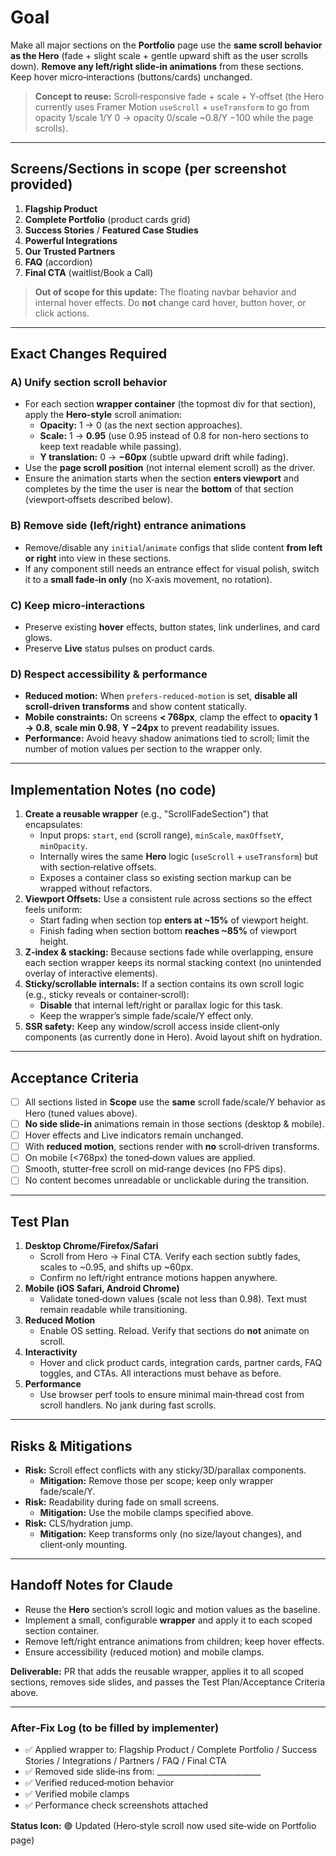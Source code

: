 # Goal
Make all major sections on the **Portfolio** page use the **same scroll behavior as the Hero** (fade + slight scale + gentle upward shift as the user scrolls down). **Remove any left/right slide-in animations** from these sections. Keep hover micro‑interactions (buttons/cards) unchanged.

> **Concept to reuse:** Scroll‑responsive fade + scale + Y‑offset (the Hero currently uses Framer Motion `useScroll` + `useTransform` to go from opacity 1/scale 1/Y 0 → opacity 0/scale ~0.8/Y −100 while the page scrolls).

---

## Screens/Sections in scope (per screenshot provided)
1. **Flagship Product**
2. **Complete Portfolio** (product cards grid)
3. **Success Stories** / **Featured Case Studies**
4. **Powerful Integrations**
5. **Our Trusted Partners**
6. **FAQ** (accordion)
7. **Final CTA** (waitlist/Book a Call)

> **Out of scope for this update:** The floating navbar behavior and internal hover effects. Do **not** change card hover, button hover, or click actions.

---

## Exact Changes Required

### A) Unify section scroll behavior
- For each section **wrapper container** (the topmost div for that section), apply the **Hero-style** scroll animation:
  - **Opacity:** 1 → 0 (as the next section approaches).
  - **Scale:** 1 → **0.95** (use 0.95 instead of 0.8 for non-hero sections to keep text readable while passing).
  - **Y translation:** 0 → **−60px** (subtle upward drift while fading).
- Use the **page scroll position** (not internal element scroll) as the driver.
- Ensure the animation starts when the section **enters viewport** and completes by the time the user is near the **bottom** of that section (viewport‑offsets described below).

### B) Remove side (left/right) entrance animations
- Remove/disable any `initial`/`animate` configs that slide content **from left or right** into view in these sections.
- If any component still needs an entrance effect for visual polish, switch it to a **small fade‑in only** (no X‑axis movement, no rotation).

### C) Keep micro‑interactions
- Preserve existing **hover** effects, button states, link underlines, and card glows.
- Preserve **Live** status pulses on product cards.

### D) Respect accessibility & performance
- **Reduced motion:** When `prefers-reduced-motion` is set, **disable all scroll‑driven transforms** and show content statically.
- **Mobile constraints:** On screens **< 768px**, clamp the effect to **opacity 1 → 0.8**, **scale min 0.98**, **Y −24px** to prevent readability issues.
- **Performance:** Avoid heavy shadow animations tied to scroll; limit the number of motion values per section to the wrapper only.

---

## Implementation Notes (no code)

1. **Create a reusable wrapper** (e.g., "ScrollFadeSection") that encapsulates:
   - Input props: `start`, `end` (scroll range), `minScale`, `maxOffsetY`, `minOpacity`.
   - Internally wires the same **Hero** logic (`useScroll` + `useTransform`) but with section‑relative offsets.
   - Exposes a container class so existing section markup can be wrapped without refactors.
2. **Viewport Offsets:** Use a consistent rule across sections so the effect feels uniform:
   - Start fading when section top **enters at ~15%** of viewport height.
   - Finish fading when section bottom **reaches ~85%** of viewport height.
3. **Z‑index & stacking:** Because sections fade while overlapping, ensure each section wrapper keeps its normal stacking context (no unintended overlay of interactive elements).
4. **Sticky/scrollable internals:** If a section contains its own scroll logic (e.g., sticky reveals or container‑scroll):
   - **Disable** that internal left/right or parallax logic for this task.
   - Keep the wrapper’s simple fade/scale/Y effect only.
5. **SSR safety:** Keep any window/scroll access inside client‑only components (as currently done in Hero). Avoid layout shift on hydration.

---

## Acceptance Criteria
- [ ] All sections listed in **Scope** use the **same** scroll fade/scale/Y behavior as Hero (tuned values above).
- [ ] **No side slide-in** animations remain in those sections (desktop & mobile).
- [ ] Hover effects and Live indicators remain unchanged.
- [ ] With **reduced motion**, sections render with **no** scroll‑driven transforms.
- [ ] On mobile (<768px) the toned‑down values are applied.
- [ ] Smooth, stutter‑free scroll on mid‑range devices (no FPS dips).
- [ ] No content becomes unreadable or unclickable during the transition.

---

## Test Plan
1. **Desktop Chrome/Firefox/Safari**
   - Scroll from Hero → Final CTA. Verify each section subtly fades, scales to ~0.95, and shifts up ~60px.
   - Confirm no left/right entrance motions happen anywhere.
2. **Mobile (iOS Safari, Android Chrome)**
   - Validate toned‑down values (scale not less than 0.98). Text must remain readable while transitioning.
3. **Reduced Motion**
   - Enable OS setting. Reload. Verify that sections do **not** animate on scroll.
4. **Interactivity**
   - Hover and click product cards, integration cards, partner cards, FAQ toggles, and CTAs. All interactions must behave as before.
5. **Performance**
   - Use browser perf tools to ensure minimal main‑thread cost from scroll handlers. No jank during fast scrolls.

---

## Risks & Mitigations
- **Risk:** Scroll effect conflicts with any sticky/3D/parallax components.
  - **Mitigation:** Remove those per scope; keep only wrapper fade/scale/Y.
- **Risk:** Readability during fade on small screens.
  - **Mitigation:** Use the mobile clamps specified above.
- **Risk:** CLS/hydration jump.
  - **Mitigation:** Keep transforms only (no size/layout changes), and client‑only mounting.

---

## Handoff Notes for Claude
- Reuse the **Hero** section’s scroll logic and motion values as the baseline.
- Implement a small, configurable **wrapper** and apply it to each scoped section container.
- Remove left/right entrance animations from children; keep hover effects.
- Ensure accessibility (reduced motion) and mobile clamps.

**Deliverable:** PR that adds the reusable wrapper, applies it to all scoped sections, removes side slides, and passes the Test Plan/Acceptance Criteria above.

---

### After‑Fix Log (to be filled by implementer)
- ✅ Applied wrapper to: Flagship Product / Complete Portfolio / Success Stories / Integrations / Partners / FAQ / Final CTA
- ✅ Removed side slide‑ins from: __________________________
- ✅ Verified reduced‑motion behavior
- ✅ Verified mobile clamps
- ✅ Performance check screenshots attached

**Status Icon:** 🟣 Updated (Hero‑style scroll now used site‑wide on Portfolio page)


